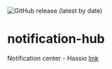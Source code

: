 ![GitHub release (latest by date)](https://img.shields.io/github/v/release/caiosweet/notification-hub)

# notification-hub 
Notification center - Hassio [link](https://github.com/caiosweet/notification-hub/releases/latest)
